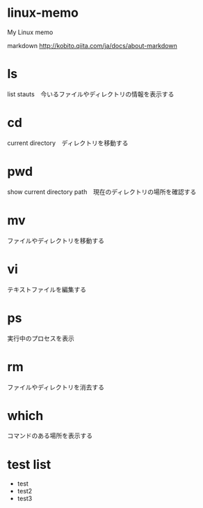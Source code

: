 # linux-memo
My Linux memo

markdown
http://kobito.qiita.com/ja/docs/about-markdown

# ls
list stauts　今いるファイルやディレクトリの情報を表示する

# cd
current directory　ディレクトリを移動する

# pwd
show current directory path　現在のディレクトリの場所を確認する

# mv  
ファイルやディレクトリを移動する

# vi 
テキストファイルを編集する

# ps 
実行中のプロセスを表示

# rm
ファイルやディレクトリを消去する

# which
コマンドのある場所を表示する




# test list
- test
- test2
- test3
